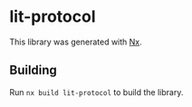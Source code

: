 # lit-protocol

This library was generated with [Nx](https://nx.dev).

## Building

Run `nx build lit-protocol` to build the library.
